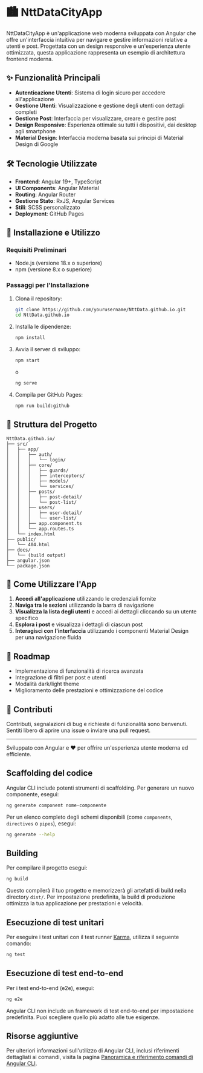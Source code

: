 # 🏙️ NttDataCityApp

NttDataCityApp è un'applicazione web moderna sviluppata con Angular che offre un'interfaccia intuitiva per navigare e gestire informazioni relative a utenti e post. Progettata con un design responsive e un'esperienza utente ottimizzata, questa applicazione rappresenta un esempio di architettura frontend moderna.

## ✨ Funzionalità Principali

- **Autenticazione Utenti**: Sistema di login sicuro per accedere all'applicazione
- **Gestione Utenti**: Visualizzazione e gestione degli utenti con dettagli completi
- **Gestione Post**: Interfaccia per visualizzare, creare e gestire post
- **Design Responsive**: Esperienza ottimale su tutti i dispositivi, dai desktop agli smartphone
- **Material Design**: Interfaccia moderna basata sui principi di Material Design di Google

## 🛠️ Tecnologie Utilizzate

- **Frontend**: Angular 19+, TypeScript
- **UI Components**: Angular Material
- **Routing**: Angular Router
- **Gestione Stato**: RxJS, Angular Services
- **Stili**: SCSS personalizzato
- **Deployment**: GitHub Pages

## 🚀 Installazione e Utilizzo

### Requisiti Preliminari

- Node.js (versione 18.x o superiore)
- npm (versione 8.x o superiore)

### Passaggi per l'Installazione

1. Clona il repository:
   ```bash
   git clone https://github.com/yourusername/NttData.github.io.git
   cd NttData.github.io
   ```

2. Installa le dipendenze:
   ```bash
   npm install
   ```

3. Avvia il server di sviluppo:
   ```bash
   npm start
   ```
   o
   ```bash
   ng serve
   ```

4. Compila per GitHub Pages:
   ```bash
   npm run build:github
   ```

## 📁 Struttura del Progetto

```
NttData.github.io/
├── src/
│   ├── app/
│   │   ├── auth/
│   │   │   └── login/
│   │   ├── core/
│   │   │   ├── guards/
│   │   │   ├── interceptors/
│   │   │   ├── models/
│   │   │   └── services/
│   │   ├── posts/
│   │   │   ├── post-detail/
│   │   │   └── post-list/
│   │   ├── users/
│   │   │   ├── user-detail/
│   │   │   └── user-list/
│   │   ├── app.component.ts
│   │   └── app.routes.ts
│   └── index.html
├── public/
│   └── 404.html
├── docs/
│   └── (build output)
├── angular.json
└── package.json
```

## 📱 Come Utilizzare l'App

1. **Accedi all'applicazione** utilizzando le credenziali fornite
2. **Naviga tra le sezioni** utilizzando la barra di navigazione
3. **Visualizza la lista degli utenti** e accedi ai dettagli cliccando su un utente specifico
4. **Esplora i post** e visualizza i dettagli di ciascun post
5. **Interagisci con l'interfaccia** utilizzando i componenti Material Design per una navigazione fluida

## 🔄 Roadmap

- Implementazione di funzionalità di ricerca avanzata
- Integrazione di filtri per post e utenti
- Modalità dark/light theme
- Miglioramento delle prestazioni e ottimizzazione del codice

## 👥 Contributi

Contributi, segnalazioni di bug e richieste di funzionalità sono benvenuti. Sentiti libero di aprire una issue o inviare una pull request.

---

Sviluppato con Angular e ❤️ per offrire un'esperienza utente moderna ed efficiente.

## Scaffolding del codice

Angular CLI include potenti strumenti di scaffolding. Per generare un nuovo componente, esegui:

```bash
ng generate component nome-componente
```

Per un elenco completo degli schemi disponibili (come `components`, `directives` o `pipes`), esegui:

```bash
ng generate --help
```

## Building

Per compilare il progetto esegui:

```bash
ng build
```

Questo compilerà il tuo progetto e memorizzerà gli artefatti di build nella directory `dist/`. Per impostazione predefinita, la build di produzione ottimizza la tua applicazione per prestazioni e velocità.

## Esecuzione di test unitari

Per eseguire i test unitari con il test runner [Karma](https://karma-runner.github.io), utilizza il seguente comando:

```bash
ng test
```

## Esecuzione di test end-to-end

Per i test end-to-end (e2e), esegui:

```bash
ng e2e
```

Angular CLI non include un framework di test end-to-end per impostazione predefinita. Puoi scegliere quello più adatto alle tue esigenze.

## Risorse aggiuntive

Per ulteriori informazioni sull'utilizzo di Angular CLI, inclusi riferimenti dettagliati ai comandi, visita la pagina [Panoramica e riferimento comandi di Angular CLI](https://angular.dev/tools/cli).
